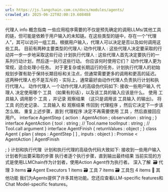 ```yaml
---
url: https://js.langchain.com.cn/docs/modules/agents/
crawled_at: 2025-06-22T02:00:19.608488
---
```


代理人
info
概念指南
一些应用程序需要的不仅是预先确定的调用LLMs/其他工具的链，但可能是依赖于用户输入的未知链。在这些类型的链中，存在一个“代理人”，其可以访问一组工具。根据用户输入，代理人可以决定是否以及如何调用这些工具。
目前有两种主要类型的代理人:
动作代理人
: 这些代理人决定要采取的行动并一步一步地采取这些行动
计划执行代理人
: 这些代理人首先决定要执行的一系列行动计划，然后逐一执行这些行动。
你应该何时使用它们？
动作代理人更为常规，适合处理小任务。
对于更复杂或长期运行的任务，计划执行代理人的初始规划步骤有助于保持长期目标和关注点，但通常需要更多的调用和更高的延迟。
这两种代理人也不是互斥的 - 实际上，通常最好由动作代理人负责执行计划和执行代理人。
动作代理人
​
一个动作代理人的高级伪代码如下:
接收一些用户输入
代理人
决定使用哪个
工具
（如果有的话），以及该工具的输入应该是什么。
使用
工具输入
调用那个
工具
，并记录
观察结果
（这只是调用该
工具输入
的输出)。
将
工具
的历史记录、
工具输入
和
观察结果
传回到
代理程序
，然后它决定下一步该怎么做。
重复上述步骤，直到
代理程序
决定不再需要使用
工具
，然后直接回应用户。
interface
AgentStep
{
action
:
AgentAction
;
observation
:
string
;
}
interface
AgentAction
{
tool
:
string
;
// Tool.name
toolInput
:
string
;
// Tool.call argument
}
interface
AgentFinish
{
returnValues
:
object
;
}
class
Agent
{
plan
(
steps
:
AgentStep
[
]
,
inputs
:
object
)
:
Promise
<
AgentAction
|
AgentFinish
>
;
}
计划和执行代理
​
计划和执行代理的高级伪代码大致如下:
接收到一些用户输入
计划者列出要采取的步骤
执行者逐个执行步骤，直到输出最终结果
当前实现的方式是使用LLMChain作为计划者，使用Action Agent作为执行者。
深入了解
​
🗃️
代理
3 items
🗃️
Agent Executors
1 items
🗃️
工具
7 items
🗃️
工具包
4 items
📄️
其他功能
我们为Agents提供了许多其他功能。您还应查看LLM-specific features和Chat Model-specific features。